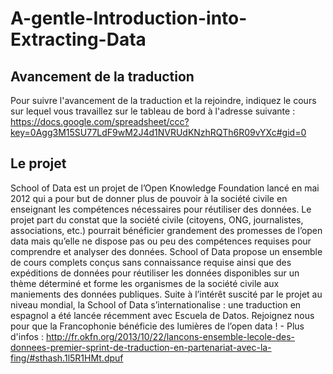 A-gentle-Introduction-into-Extracting-Data
==========================================

## Avancement de la traduction
Pour suivre l'avancement de la traduction et la rejoindre, indiquez le cours sur lequel vous travaillez sur le tableau de bord à l'adresse suivante : 
https://docs.google.com/spreadsheet/ccc?key=0Agg3M15SU77LdF9wM2J4d1NVRUdKNzhRQTh6R09vYXc#gid=0

## Le projet
School of Data est un projet de l’Open Knowledge Foundation lancé en mai 2012 qui a pour but de donner plus de pouvoir à la société civile en enseignant les compétences nécessaires pour réutiliser des données. Le projet part du constat que la société civile (citoyens, ONG, journalistes, associations, etc.) pourrait bénéficier grandement des promesses de l’open data mais qu’elle ne dispose pas ou peu des compétences requises pour comprendre et analyser des données. School of Data propose un ensemble de cours complets conçus sans connaissance requise ainsi que des expéditions de données pour réutiliser les données disponibles sur un thème déterminé et forme les organismes de la société civile aux maniements des données publiques. Suite à l’intérêt suscité par le projet au niveau mondial, la School of Data s’internationalise : une traduction en espagnol a été lancée récemment avec Escuela de Datos. Rejoignez nous pour que la Francophonie bénéficie des lumières de l’open data ! - Plus d'infos : http://fr.okfn.org/2013/10/22/lancons-ensemble-lecole-des-donnees-premier-sprint-de-traduction-en-partenariat-avec-la-fing/#sthash.1l5R1HMt.dpuf
